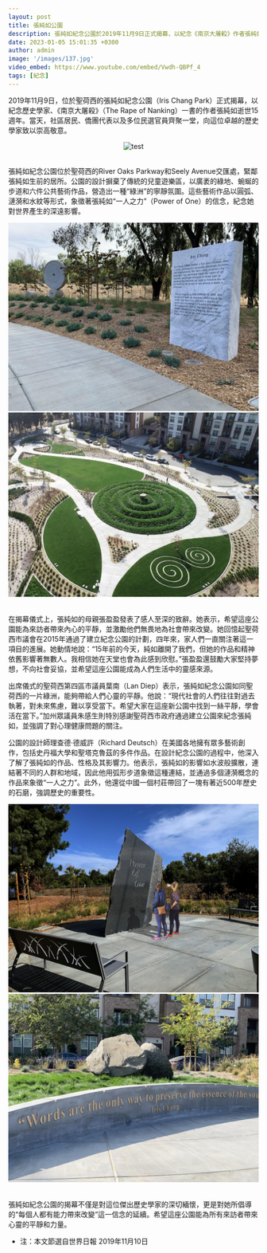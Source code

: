 ```yaml
---
layout: post
title: 張純如公園
description: 張純如紀念公園於2019年11月9日正式揭幕，以紀念《南京大屠殺》作者張純如逝世15週年，並傳承她“一個人的力量”精神，激勵社會正義與和平。
date: 2023-01-05 15:01:35 +0300
author: admin
image: '/images/137.jpg'
video_embed: https://www.youtube.com/embed/Vwdh-QBPf_4
tags: [紀念]
---
```

2019年11月9日，位於聖荷西的張純如紀念公園（Iris Chang Park）正式揭幕，以紀念歷史學家、《南京大屠殺》（The Rape of Nanking）一書的作者張純如逝世15週年。當天，社區居民、僑團代表以及多位民選官員齊聚一堂，向這位卓越的歷史學家致以崇高敬意。

<center><img src="https://thatirischang.github.io/images/143.jpg" title="test"></center>
<br>

張純如紀念公園位於聖荷西的River Oaks Parkway和Seely Avenue交匯處，緊鄰張純如生前的居所。公園的設計摒棄了傳統的兒童遊樂區，以廣袤的綠地、蜿蜒的步道和六件公共藝術作品，營造出一種“綠洲”的寧靜氛圍。這些藝術作品以圓弧、漣漪和水紋等形式，象徵著張純如“一人之力”（Power of One）的信念，紀念她對世界產生的深遠影響。

<div class="gallery-box">
  <div class="gallery">
    <img src="/images/139.jpg" loading="lazy">
    <img src="/images/142.jpg" loading="lazy">
    </div>
<br>
  
在揭幕儀式上，張純如的母親張盈盈發表了感人至深的致辭。她表示，希望這座公園能為來訪者帶來內心的平靜，並激勵他們無畏地為社會帶來改變。她回憶起聖荷西市議會在2015年通過了建立紀念公園的計劃，四年來，家人們一直關注著這一項目的進展。她動情地說：“15年前的今天，純如離開了我們，但她的作品和精神依舊影響著無數人。我相信她在天堂也會為此感到欣慰。”張盈盈還鼓勵大家堅持夢想，不向社會妥協，並希望這座公園能成為人們生活中的靈感來源。

出席儀式的聖荷西第四區市議員葉南（Lan Diep）表示，張純如紀念公園如同聖荷西的一片綠洲，能夠帶給人們心靈的平靜。他說：“現代社會的人們往往對過去執著，對未來焦慮，難以享受當下。希望大家在這座新公園中找到一絲平靜，學會活在當下。”加州眾議員朱感生則特別感謝聖荷西市政府通過建立公園來紀念張純如，並強調了對心理健康問題的關注。

公園的設計師理查德·德威許（Richard Deutsch）在美國各地擁有眾多藝術創作，包括史丹福大學和聖塔克魯茲的多件作品。在設計紀念公園的過程中，他深入了解了張純如的作品、性格及其影響力。他表示，張純如的影響如水波般擴散，連結著不同的人群和地域，因此他用弧形步道象徵這種連結，並通過多個漣漪概念的作品來象徵“一人之力”。此外，他還從中國一個村莊帶回了一塊有著近500年歷史的石磨，強調歷史的重要性。

<div class="gallery-box">
  <div class="gallery">
    <img src="/images/140.jpg" loading="lazy">
    <img src="/images/141.jpg" loading="lazy">
    </div>
<br>

張純如紀念公園的揭幕不僅是對這位傑出歷史學家的深切緬懷，更是對她所倡導的“每個人都有能力帶來改變”這一信念的延續。希望這座公園能為所有來訪者帶來心靈的平靜和力量。


* 注：本文節選自世界日報 2019年11月10日

    

